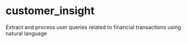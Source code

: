 # customer_insight
Extract and process user queries related to financial transactions using natural language
